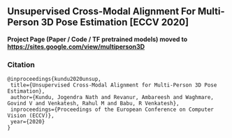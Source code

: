 ## Unsupervised Cross-Modal Alignment For Multi-Person 3D Pose Estimation [ECCV 2020]

**Project Page (Paper / Code / TF pretrained models) moved to https://sites.google.com/view/multiperson3D**


### Citation

```
@inproceedings{kundu2020unsup,
 title={Unsupervised Cross-Modal Alignment for Multi-Person 3D Pose Estimation},
 author={Kundu, Jogendra Nath and Revanur, Ambareesh and Waghmare, Govind V and Venkatesh, Rahul M and Babu, R Venkatesh},
 inproceedings={Proceedings of the European Conference on Computer Vision (ECCV)},
 year={2020}
}
```
